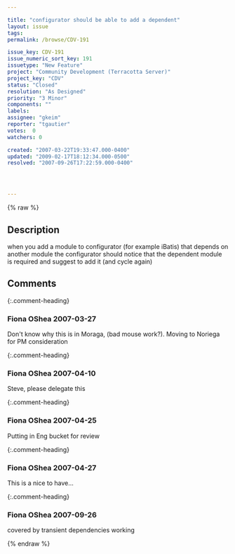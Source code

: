 ```yaml
---

title: "configurator should be able to add a dependent"
layout: issue
tags: 
permalink: /browse/CDV-191

issue_key: CDV-191
issue_numeric_sort_key: 191
issuetype: "New Feature"
project: "Community Development (Terracotta Server)"
project_key: "CDV"
status: "Closed"
resolution: "As Designed"
priority: "3 Minor"
components: ""
labels: 
assignee: "gkeim"
reporter: "tgautier"
votes:  0
watchers: 0

created: "2007-03-22T19:33:47.000-0400"
updated: "2009-02-17T18:12:34.000-0500"
resolved: "2007-09-26T17:22:59.000-0400"




---
```


{% raw %}

## Description

<div markdown="1" class="description">

when you add a module to configurator (for example iBatis) that depends on another module the configurator should notice that the dependent module is required and suggest to add it (and cycle again)

</div>

## Comments


{:.comment-heading}
### **Fiona OShea** <span class="date">2007-03-27</span>

<div markdown="1" class="comment">

Don't know why this is in Moraga, (bad mouse work?). Moving to Noriega for PM consideration

</div>


{:.comment-heading}
### **Fiona OShea** <span class="date">2007-04-10</span>

<div markdown="1" class="comment">

Steve, please delegate this

</div>


{:.comment-heading}
### **Fiona OShea** <span class="date">2007-04-25</span>

<div markdown="1" class="comment">

Putting in Eng bucket for review

</div>


{:.comment-heading}
### **Fiona OShea** <span class="date">2007-04-27</span>

<div markdown="1" class="comment">

This is a nice to have...

</div>


{:.comment-heading}
### **Fiona OShea** <span class="date">2007-09-26</span>

<div markdown="1" class="comment">

covered by transient dependencies working

</div>



{% endraw %}
